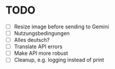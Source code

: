# TODO

* [ ] Resize image before sending to Gemini
* [ ] Nutzungsbedingungen
* [ ] Alles deutsch?
* [ ] Translate API errors
* [ ] Make API more robust
* [ ] Cleanup, e.g. logging instead of print
